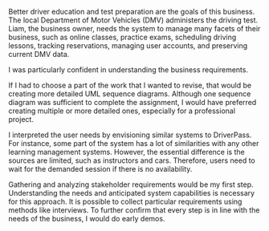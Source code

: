 Better driver education and test preparation are the goals of this business. The local Department of Motor Vehicles (DMV) administers the driving test. Liam, the business owner, needs the system to manage many facets of their business, such as online classes, practice exams, scheduling driving lessons, tracking reservations, managing user accounts, and preserving current DMV data. 

I was particularly confident in understanding the business requirements.

If I had to choose a part of the work that I wanted to revise, that would be creating more detailed UML sequence diagrams. Although one sequence diagram was sufficient to complete the assignment, I would have preferred creating multiple or more detailed ones, especially for a professional project.

I interpreted the user needs by envisioning similar systems to DriverPass. For instance, some part of the system has a lot of similarities with any other learning management systems. However, the essential difference is the sources are limited, such as instructors and cars. Therefore, users need to wait for the demanded session if there is no availability.

Gathering and analyzing stakeholder requirements would be my first step. Understanding the needs and anticipated system capabilities is necessary for this approach. It is possible to collect particular requirements using methods like interviews. To further confirm that every step is in line with the needs of the business, I would do early demos.
